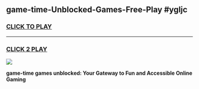 
## game-time-Unblocked-Games-Free-Play #ygljc
<h3>
<a href="https://us.freeplayer.one?title=game-time&ref=9M">CLICK TO PLAY</a></h3>
<hr>

<h3>
<a href="https://us.freeplayer.one?title=game-time&ref=9M">CLICK 2 PLAY</a>
  
</h3>

<a href="https://us.freeplayer.one?title=game-time&ref=9M"><img src="https://clearcache.store/games.png"></a>


**game-time games unblocked: Your Gateway to Fun and Accessible Online Gaming**
